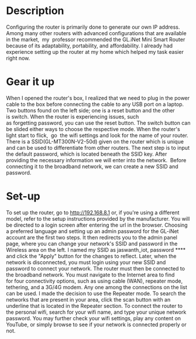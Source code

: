 # Description

Configuring the router is primarily done to generate our own IP address. Among many other routers with advanced configurations that are available in the market,  my  professor recommended the GL.iNet Mini Smart Router because of its adaptability, portability, and affordability. I already had experience setting up the router at my home which helped my task easier right now.

# Gear it up

When I opened the router's box, I realized that we need to plug in the power cable to the box before connecting the cable to any USB port on a laptop. Two buttons found on the left side; one is a reset button and the other is switch. When the router is experiencing issues, such as forgetting password, you can use the reset button. The switch button can be slided either ways to choose the respective mode. When the router's light start to flick,  go  the wifi settings and look for the name of your router. There is a SSID(GL-MT300N-V2-50d) given on the router which is unique and can be used to differentiate from other routers. The next step is to input the default password, which is located beneath the SSID key. After providing the necessary information we will enter into the network.  Before connecting it to the broadband network, we can create a new SSID and password.

# Set-up

To set up the router, go to http://192.168.8.1 or, if you're using a different model, refer to the setup instructions provided by the manufacturer. You will be directed to a login screen after entering the url in the browser. Choosing a preferred language and setting up an admin password for the GL-iNet account are the first two steps. It then redirects you to the admin panel page, where you can change your network's SSID and password in the Wireless area on the left. I named my SSID as jaswanth_iot, password **** and click the "Apply" button for the changes to reflect. Later, when the network is disconnected, you must login using your new SSID and password to connect your network. 
The router must then be connected to the broadband network. You must navigate to the Internet area to find  for four connectivity options, such as using cable (WAN), repeater mode, tethering, and a 3G/4G modem. Any one among the connections on the list can be used. I made the decision to use the Repeater mode.
To search the networks that are present in your area, click the scan button with an underline that is located in the Repeater section. To connect the router to the personal wifi, search for your wifi name, and type your unique network password. You may further check your wifi settings, play any content on YouTube, or simply browse to see if your network is connected properly or not.
